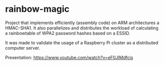 # rainbow-magic

Project that implements efficiently (assembly code) on ARM architectures a HMAC-SHA1.
It also parallelizes and distributes the workload of calculating a rainbowtable of WPA2 password hashes based on a ESSID.

It was made to validate the usage of a Raspberry Pi cluster as a distributed computer server.

Presentation:
https://www.youtube.com/watch?v=eF0JlMdfcis
